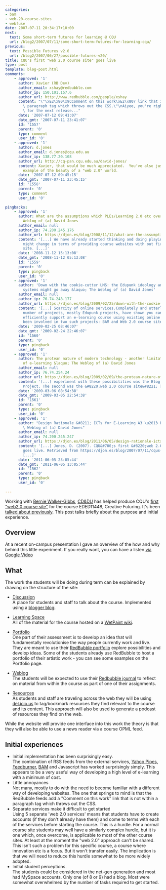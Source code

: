 ```yaml
---
categories:
- bam
- web-20-course-sites
- webfuse
date: 2007-07-11 20:34:17+10:00
next:
  text: Some short-term futures for learning @ CQU
  url: /blog2/2007/07/11/some-short-term-futures-for-learning-cqu/
previous:
  text: Possible Futures v2.0
  url: /blog2/2007/06/27/possible-futures-v20/
title: CQU's first "web 2.0 course site" goes live
type: post
template: blog-post.html
comments:
    - approved: '1'
      author: Xavier (RB Dev)
      author_email: xshay@redbubble.com
      author_ip: 150.101.157.6
      author_url: http://www.redbubble.com/people/xshay
      content: "\"\xE2\x80\x9CComment on this work\xE2\x80? link that is not within a\
        \ paragraph tag which throws out the CSS.\"\nAiyee, you're right! I'll fix that\
        \ for the next release..."
      date: '2007-07-12 09:41:07'
      date_gmt: '2007-07-11 23:41:07'
      id: '1557'
      parent: '0'
      type: comment
      user_id: '0'
    - approved: '1'
      author: d.jones
      author_email: d.jones@cqu.edu.au
      author_ip: 138.77.20.108
      author_url: http://cq-pan.cqu.edu.au/david-jones/
      content: Xavier, that would be much appreciated.  You've also just provided a great
        example of the beauty of a "web 2.0" world.
      date: '2007-07-12 09:45:15'
      date_gmt: '2007-07-11 23:45:15'
      id: '1558'
      parent: '0'
      type: comment
      user_id: '0'
    
pingbacks:
    - approved: '1'
      author: What are the assumptions which PLEs/Learning 2.0 etc overthrow &laquo; The
        Weblog of (a) David Jones
      author_email: null
      author_ip: 74.200.245.176
      author_url: https://djon.es/blog/2008/11/12/what-are-the-assumptions-which-pleslearning-20-etc-overthrow/
      content: '[...] We have already started thinking and doing playing with how this
        might change in terms of providing course websites with out first Web 2.0 course
        site. [...]'
      date: '2008-11-12 15:13:08'
      date_gmt: '2008-11-12 05:13:08'
      id: '1559'
      parent: '0'
      type: pingback
      user_id: '0'
    - approved: '1'
      author: 'Down with the cookie-cutter LMS: the Edupunk ideology and why integrated
        systems might go away &laquo; The Weblog of (a) David Jones'
      author_email: null
      author_ip: 76.74.248.177
      author_url: https://djon.es/blog/2009/02/25/down-with-the-cookie-cutter-lms-the-edupunk-ideology-and-why-integrated-systems-might-go-away/
      content: '[...] Scarcity of online services.Completely and utterly overthrown. Any
        number of projects, mostly Edupunk projects, have shown you can effectively and
        efficiently support an e-learning course using existing online services. I&#8217;ve
        been involved in two such projects: BAM and Web 2.0 course sites. [...]'
      date: '2009-02-25 08:46:07'
      date_gmt: '2009-02-24 22:46:07'
      id: '1560'
      parent: '0'
      type: pingback
      user_id: '0'
    - approved: '1'
      author: The protean nature of modern technology - another limitation of most views
        of e-learning &laquo; The Weblog of (a) David Jones
      author_email: null
      author_ip: 76.74.254.24
      author_url: https://djon.es/blog/2009/02/09/the-protean-nature-of-modern-technology-another-limitation-of-most-views-of-e-learning/
      content: '[...] experiment with these possibilities was the Blog Aggregation (BAM)
        Project. The second was the &#8220;web 2.0 course site&#8221; [...]'
      date: '2009-03-06 08:54:38'
      date_gmt: '2009-03-05 22:54:38'
      id: '1561'
      parent: '0'
      type: pingback
      user_id: '0'
    - approved: '1'
      author: "Design Rationale &#8211; ICTs for E-Learning A3 \u2013 Part 2 &laquo; The\
        \ Weblog of (a) David Jones"
      author_email: null
      author_ip: 74.200.245.247
      author_url: https://djon.es/blog/2011/06/05/design-rationale-icts-for-e-learning-a3-%e2%80%93-part-2/
      content: '[...] Jones, D. (2007). CQU&#700;s first &#8220;web 2.0 course site&#8221;
        goes live. Retrieved from https://djon.es/blog/2007/07/11/cqus-first-web-20-course-site-goes-live/.
        [...]'
      date: '2011-06-05 23:05:44'
      date_gmt: '2011-06-05 13:05:44'
      id: '1562'
      parent: '0'
      type: pingback
      user_id: '0'
    
---
```

Working with [Bernie Walker-Gibbs](http://fahe.cqu.edu.au/FCWViewer/staff.do?site=3&sid=WALKERBM), [CD&DU](http://webclass.cqu.edu.au/) has helped produce CQU's [first "web2.0 course site"](http://webfuse.cqu.edu.au/Courses/EDED11448/) for the course EDED11448, Creative Futuring. It's been [talked about previously](http://cq-pan.cqu.edu.au/david-jones/blog/?p=119). This post talks briefly about the purpose and initial experience.

## Overview

At a recent on-campus presentation I gave an overview of the how and why behind this little experiment. If you really want, you can have a listen [via Google Video](http://video.google.com/videoplay?docid=5799792204530908881#19m07)

## What

The work the students will be doing during term can be explained by drawing on the structure of the site:

- [Discussion](http://webfuse.cqu.edu.au/Courses/EDED11448/Discussion/)  
    A place for students and staff to talk about the course. Implemented using a [blogger blog](http://eded11448.blogspot.com/).
- [Learning Space](http://creativefutures.wetpaint.com/)  
    All of the material for the course hosted on a [WetPaint wiki](http://www.wetpaint.com/).
- [Portfolio](http://webfuse.cqu.edu.au/Courses/EDED11448//Portfolio/)  
    One part of their assessment is to develop an idea that will fundamentally revolutionise the way people currently work and live. They are meant to use their [RedBubble portfolio](http://www.redbubble.com/) explore possibilities and develop ideas. Some of the students already use RedBubble to host a portfolio of their artistic work - you can see some examples on the Portfolio page.

- [Weblog](http://webfuse.cqu.edu.au/Courses/EDED11448/Weblog/)  
    The students will be expected to use their [Redbubble journal](http://www.redbubble.com/) to reflect on material from within the course as part of one of their assignments.
- [Resources](http://webfuse.cqu.edu.au/Courses/EDED11448/Resources/)  
    As students and staff are traveling across the web they will be using [del.icio.us](http://del.icio.us/) to tag/bookmark resources they find relevant to the course and its content. This approach will also be used to generate a podcast of resources they find on the web.

While the website will provide one interface into this work the theory is that they will also be able to use a news reader via a course OPML feed.

## Initial experiences

- Initial implementation has been surprisingly easy.  
    The combination of RSS feeds from the external services, [Yahoo Pipes](http://pipes.yahoo.com/), [Feedburner](http://www.feedburner.com/), [BAM](http://cq-pan.cqu.edu.au/david-jones/Projects/BAM/) and Javascript has worked surprisingly simply. This appears to be a very useful way of developing a high level of e-learning with a minimum of cost.
- Little annoyances  
    Not many, mostly to do with the need to become familiar with a different way of developing websites. The one that springs to mind is that the RedBubble feeds add a "Comment on this work" link that is not within a paragraph tag which throws out the CSS.
- Separate services make it difficult to get started  
    Using 5 separate 'web 2.0 services' means that students have to create accounts (if they don't already have them) and come to terms with each of the services before starting the course. This is a hurdle. For a normal course site students may well have a similarly complex hurdle, but it is one which, once overcome, is applicable to most of the other course sites. At least at the moment the "web 2.0" approach can't be shared. This isn't such a problem for this specific course, a course where innovation etc is a focus. But it won't transfer easily. The implication is that we will need to reduce this hurdle somewhat to be more widely adopted.
- Initial student perceptions.  
    The students could be considered in the net-gen generation and most had MySpace accounts. Only one (of 8 or 9) had a blog. Most were somewhat overwhelmed by the number of tasks required to get started.